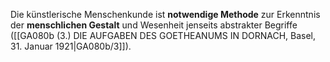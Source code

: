 
Die künstlerische Menschenkunde ist **notwendige Methode** zur Erkenntnis der **menschlichen Gestalt** und Wesenheit jenseits abstrakter Begriffe ([[GA080b (3.) DIE AUFGABEN DES GOETHEANUMS IN DORNACH, Basel, 31. Januar 1921|GA080b/3]]).
